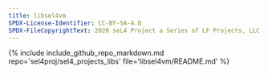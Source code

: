 ```yaml
---
title: libsel4vm
SPDX-License-Identifier: CC-BY-SA-4.0
SPDX-FileCopyrightText: 2020 seL4 Project a Series of LF Projects, LLC.
---
```


{% include include_github_repo_markdown.md repo='sel4proj/sel4_projects_libs' file='libsel4vm/README.md' %}
